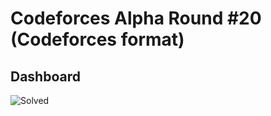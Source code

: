 # Codeforces Alpha Round #20 (Codeforces format)

## Dashboard
![Solved](https://user-images.githubusercontent.com/82998871/140725360-a3171bf9-13b4-48a5-b6da-9b82f7fd4778.png)
